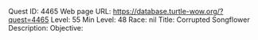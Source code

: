 Quest ID: 4465
Web page URL: https://database.turtle-wow.org/?quest=4465
Level: 55
Min Level: 48
Race: nil
Title: Corrupted Songflower
Description: 
Objective: 
